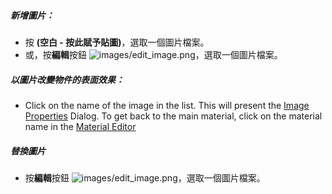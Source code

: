 ##### 新增圖片：
 * 按 **(空白 - 按此賦予貼圖)**，選取一個圖片檔案。
 * 或，按**編輯**按鈕 ![images/edit_image.png](images/edit_image.png)，選取一個圖片檔案。

##### 以圖片改變物件的表面效果：
 * Click on the name of the image in the list. This will present the [Image Properties](material-image-properties.html) Dialog.  To get back to the main material, click on the material name in the [Material Editor](material-editor.html#settings)

##### 替換圖片
  * 按**編輯**按鈕 ![images/edit_image.png](images/edit_image.png)，選取一個圖片檔案。
